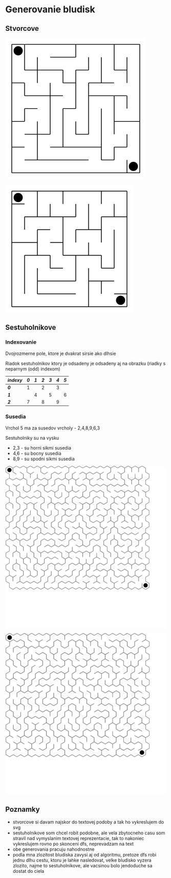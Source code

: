 # Generovanie bludisk

## Stvorcove

![square-even-size](square_maze.svg)

![square-odd-size](square_maze-odd.svg)

## Sestuholnikove

### Indexovanie

Dvojrozmerne pole, ktore je dvakrat sirsie ako dlhsie

Riadok sestuholnikov ktory je odsadeny je odsadeny aj na obrazku (riadky s neparnym (odd) indexom)

|*indexy*| *0* | *1* | *2* | *3* | *4* | *5* |
|---|---|---|---|---|---|---|
|***0***| 1 |   | 2 |   | 3 |   |
|***1***|   | 4 |   | 5 |   | 6 |
|***2***| 7 |   | 8 |   | 9 |   |

### Susedia

Vrchol 5 ma za susedov vrcholy - 2,4,8,9,6,3

Sestuholniky su na vysku

- 2,3 - su horni sikmi susedia
- 4,6 - su bocny susedia
- 8,9 - su spodni sikmi susedia

![hexagon-even-size](hexagon_maze.svg)

![hexagon-odd-size](hexagon_maze-odd.svg)

## Poznamky

- stvorcove si davam najskor do textovej podoby a tak ho vykreslujem do svg
- sestuholnikove som chcel robit podobne, ale vela zbytocneho casu som stravil nad vymyslanim textovej reprezentacie, tak to nakoniec vykreslujem rovno po skonceni dfs, neprevadzam na text
- obe generovania pracuju nahodnostne
- podla mna zlozitost bludiska zavysi aj od algoritmu, pretoze dfs robi jednu dlhu cestu, ktoru je lahke nasledovat, velke bludisko vyzera zlozito, najme to sestuholnikove, ale vacsinou bolo jendoduche sa dostat do ciela
